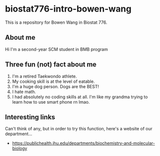 # biostat776-intro-bowen-wang

This is a repository for Bowen Wang in Biostat 776.

## About me

Hi I'm a second-year SCM student in BMB program

## Three fun (not) fact about me

1.  I'm a retired Taekwondo athlete.
2.  My cooking skill is at the level of eatable.
3.  I'm a huge dog person. Dogs are the BEST!
4.  I hate math.
5.  I had absolutely no coding skills at all. I'm like my grandma trying to learn how to use smart phone rn lmao.

## Interesting links

Can't think of any, but in order to try this function, here's a website of our department...

-   <https://publichealth.jhu.edu/departments/biochemistry-and-molecular-biology>
